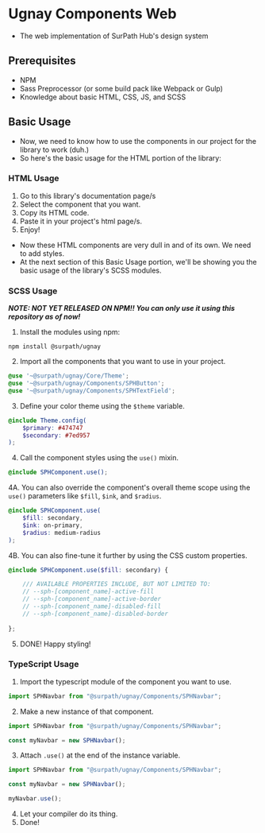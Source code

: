 # Ugnay Components Web
- The web implementation of SurPath Hub's design system

## Prerequisites
- NPM
- Sass Preprocessor (or some build pack like Webpack or Gulp)
- Knowledge about basic HTML, CSS, JS, and SCSS

## Basic Usage
- Now, we need to know how to use the components in our project for the library to work (duh.)
- So here's the basic usage for the HTML portion of the library:

### HTML Usage

1. Go to this library's documentation page/s
2. Select the component that you want.
3. Copy its HTML code.
4. Paste it in your project's html page/s.
5. Enjoy!

- Now these HTML components are very dull in and of its own. We need to add styles.
- At the next section of this Basic Usage portion, we'll be showing you the basic usage of the library's SCSS modules.

### SCSS Usage

**_NOTE: NOT YET RELEASED ON NPM!! You can only use it using this repository as of now!_**
1. Install the modules using npm:
```shell
npm install @surpath/ugnay
```
2. Import all the components that you want to use in your project.
```scss
@use '~@surpath/ugnay/Core/Theme';
@use '~@surpath/ugnay/Components/SPHButton';
@use '~@surpath/ugnay/Components/SPHTextField';
```
3. Define your color theme using the `$theme` variable.
```scss
@include Theme.config(
    $primary: #474747
    $secondary: #7ed957
);
```
4. Call the component styles using the `use()` mixin.
```scss
@include SPHComponent.use();
```
4A. You can also override the component's overall theme scope using the `use()` parameters like `$fill`, `$ink`, and `$radius`.
```scss
@include SPHComponent.use(
    $fill: secondary,
    $ink: on-primary,
    $radius: medium-radius
);
```
4B. You can also fine-tune it further by using the CSS custom properties.
```scss
@include SPHComponent.use($fill: secondary) {

    /// AVAILABLE PROPERTIES INCLUDE, BUT NOT LIMITED TO:
    // --sph-[component_name]-active-fill
    // --sph-[component_name]-active-border
    // --sph-[component_name]-disabled-fill
    // --sph-[component_name]-disabled-border
    
};
```
5. DONE! Happy styling!

### TypeScript Usage
1. Import the typescript module of the component you want to use.
```typescript
import SPHNavbar from "@surpath/ugnay/Components/SPHNavbar";
```
2. Make a new instance of that component.
```typescript
import SPHNavbar from "@surpath/ugnay/Components/SPHNavbar";

const myNavbar = new SPHNavbar();
```
3. Attach `.use()` at the end of the instance variable.
```typescript
import SPHNavbar from "@surpath/ugnay/Components/SPHNavbar";

const myNavbar = new SPHNavbar();

myNavbar.use();
```
4. Let your compiler do its thing.
5. Done!
